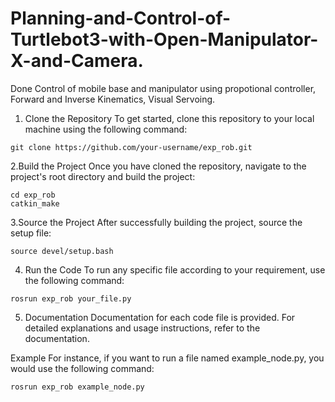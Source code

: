 # Planning-and-Control-of-Turtlebot3-with-Open-Manipulator-X-and-Camera.
Done Control of mobile base and manipulator using propotional controller, Forward and Inverse Kinematics, Visual Servoing.

1. Clone the Repository
To get started, clone this repository to your local machine using the following command:
```
git clone https://github.com/your-username/exp_rob.git
```
2.Build the Project
Once you have cloned the repository, navigate to the project's root directory and build the project:
```
cd exp_rob
catkin_make
```

3.Source the Project
After successfully building the project, source the setup file:
```
source devel/setup.bash
```

4. Run the Code
To run any specific file according to your requirement, use the following command:
```
rosrun exp_rob your_file.py
```

5. Documentation
Documentation for each code file is provided. For detailed explanations and usage instructions, refer to the documentation.

Example
For instance, if you want to run a file named example_node.py, you would use the following command:
```
rosrun exp_rob example_node.py
```
